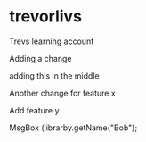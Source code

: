 # trevorlivs
Trevs learning account

Adding a change

adding this in the middle

Another change for feature x

Add feature y


MsgBox (librarby.getName("Bob");
